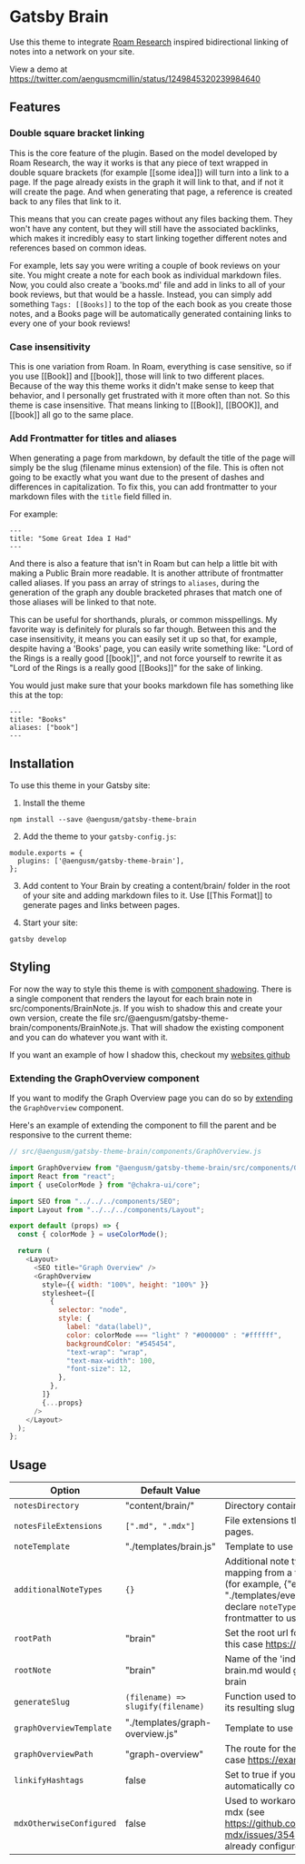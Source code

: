 # Gatsby Brain

Use this theme to integrate [Roam Research](https://roamresearch.com/) inspired bidirectional linking of notes into a network on your site.

View a demo at https://twitter.com/aengusmcmillin/status/1249845320239984640

## Features

### Double square bracket linking

This is the core feature of the plugin. Based on the model developed by Roam Research, the way it works is that any piece of text wrapped in double square brackets (for example [[some idea]]) will turn into a link to a page. If the page already exists in the graph it will link to that, and if not it will create the page. And when generating that page, a reference is created back to any files that link to it.

This means that you can create pages without any files backing them. They won't have any content, but they will still have the associated backlinks, which makes it incredibly easy to start linking together different notes and references based on common ideas.

For example, lets say you were writing a couple of book reviews on your site. You might create a note for each book as individual markdown files. Now, you could also create a 'books.md' file and add in links to all of your book reviews, but that would be a hassle. Instead, you can simply add something `Tags: [[Books]]` to the top of the each book as you create those notes, and a Books page will be automatically generated containing links to every one of your book reviews!

### Case insensitivity

This is one variation from Roam. In Roam, everything is case sensitive, so if you use [[Book]] and [[book]], those will link to two different places. Because of the way this theme works it didn't make sense to keep that behavior, and I personally get frustrated with it more often than not. So this theme is case insensitive. That means linking to [[Book]], [[BOOK]], and [[book]] all go to the same place.

### Add Frontmatter for titles and aliases

When generating a page from markdown, by default the title of the page will simply be the slug (filename minus extension) of the file. This is often not going to be exactly what you want due to the present of dashes and differences in capitalization. To fix this, you can add frontmatter to your markdown files with the `title` field filled in.

For example:

```
---
title: "Some Great Idea I Had"
---
```

And there is also a feature that isn't in Roam but can help a little bit with making a Public Brain more readable. It is another attribute of frontmatter called aliases. If you pass an array of strings to `aliases`, during the generation of the graph any double bracketed phrases that match one of those aliases will be linked to that note.

This can be useful for shorthands, plurals, or common misspellings. My favorite way is definitely for plurals so far though. Between this and the case insensitivity, it means you can easily set it up so that, for example, despite having a 'Books' page, you can easily write something like: "Lord of the Rings is a really good [[book]]", and not force yourself to rewrite it as "Lord of the Rings is a really good [[Books]]" for the sake of linking.

You would just make sure that your books markdown file has something like this at the top:

```
---
title: "Books"
aliases: ["book"]
---
```

## Installation

To use this theme in your Gatsby site:

1. Install the theme

```
npm install --save @aengusm/gatsby-theme-brain
```

2. Add the theme to your `gatsby-config.js`:

```
module.exports = {
  plugins: ['@aengusm/gatsby-theme-brain'],
};
```

3. Add content to Your Brain by creating a content/brain/ folder in the root of your site and adding markdown files to it. Use [[This Format]] to generate pages and links between pages.

4. Start your site:

```
gatsby develop
```

## Styling

For now the way to style this theme is with [component shadowing](https://www.gatsbyjs.org/blog/2019-04-29-component-shadowing/). There is a single component that renders the layout for each brain note in src/components/BrainNote.js. If you wish to shadow this and create your own version, create the file src/@aengusm/gatsby-theme-brain/components/BrainNote.js. That will shadow the existing component and you can do whatever you want with it.

If you want an example of how I shadow this, checkout my [websites github](https://github.com/aengusmcmillin/aengusmcmillin.com/blob/master/src/%40aengusm/gatsby-theme-brain/components/BrainNote.js)

### Extending the GraphOverview component

If you want to modify the Graph Overview page you can do so by [extending](https://www.gatsbyjs.org/docs/theme-api/#extending) the `GraphOverview` component.

Here's an example of extending the component to fill the parent and be responsive to the current theme:

```js
// src/@aengusm/gatsby-theme-brain/components/GraphOverview.js

import GraphOverview from "@aengusm/gatsby-theme-brain/src/components/GraphOverview";
import React from "react";
import { useColorMode } from "@chakra-ui/core";

import SEO from "../../../components/SEO";
import Layout from "../../../components/Layout";

export default (props) => {
  const { colorMode } = useColorMode();

  return (
    <Layout>
      <SEO title="Graph Overview" />
      <GraphOverview
        style={{ width: "100%", height: "100%" }}
        stylesheet={[
          {
            selector: "node",
            style: {
              label: "data(label)",
              color: colorMode === "light" ? "#000000" : "#ffffff",
              backgroundColor: "#545454",
              "text-wrap": "wrap",
              "text-max-width": 100,
              "font-size": 12,
            },
          },
        ]}
        {...props}
      />
    </Layout>
  );
};
```

## Usage

| Option                   | Default Value                     | Description                                                                                                                                                                                                                                       |
| ------------------------ | --------------------------------- | ------------------------------------------------------------------------------------------------------------------------------------------------------------------------------------------------------------------------------------------------- |
| `notesDirectory`         | "content/brain/"                  | Directory containing your brain note files                                                                                                                                                                                                        |
| `notesFileExtensions`    | `[".md", ".mdx"]`                 | File extensions that will be used to generate pages.                                                                                                                                                                                              |
| `noteTemplate`           | "./templates/brain.js"            | Template to use for note rendering                                                                                                                                                                                                                |
| `additionalNoteTypes`    | `{}`                              | Additional note types. This should be a mapping from a type string to a template path. (for example, {"evergreen": "./templates/evergreen.js"} would allow you to declare `noteType: "evergreen"` in your frontmatter to use that other template) |
| `rootPath`               | "brain"                           | Set the root url for the brain on your site (e.g. in this case https://example.com/brain)                                                                                                                                                         |
| `rootNote`               | "brain"                           | Name of the 'index' note. So in this case brain.md would generate the root page of the brain                                                                                                                                                      |
| `generateSlug`           | `(filename) => slugify(filename)` | Function used to turn the filename of a note into its resulting slug (path)                                                                                                                                                                       |
| `graphOverviewTemplate`  | "./templates/graph-overview.js"   | Template to use for the graph overview                                                                                                                                                                                                            |
| `graphOverviewPath`      | "graph-overview"                  | The route for the graph overview (e.g. in this case https://example.com/graph-overview)                                                                                                                                                           |
| `linkifyHashtags`        | false                             | Set to true if you want text such as `#Test` to be automatically converted into a page and link.                                                                                                                                                  |
| `mdxOtherwiseConfigured` | false                             | Used to workaround a bug in gatsby-plugin-mdx (see https://github.com/ChristopherBiscardi/gatsby-mdx/issues/354). Set to true if you have already configured mdx                                                                                  |
